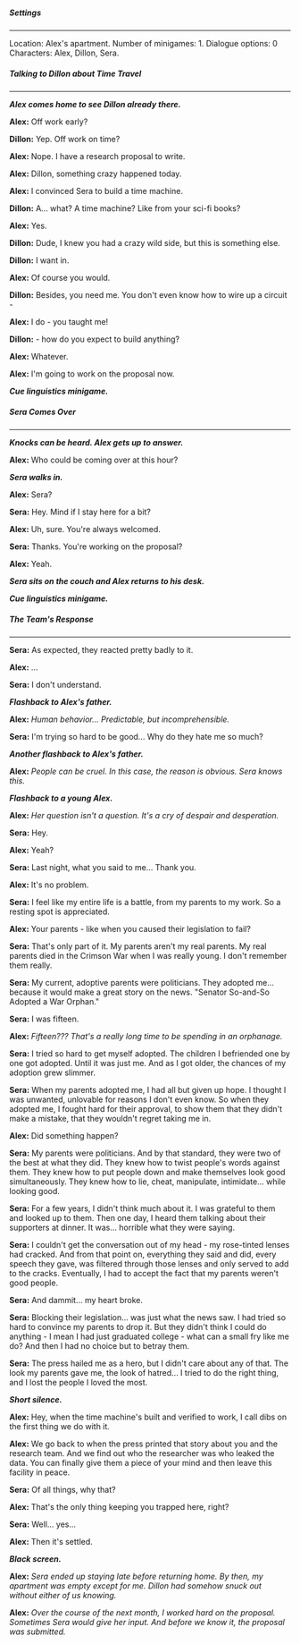##### Settings
---
Location: Alex's apartment.
Number of minigames: 1.
Dialogue options: 0
Characters: Alex, Dillon, Sera.

##### Talking to Dillon about Time Travel
---
***Alex comes home to see Dillon already there.***

**Alex:** Off work early?

**Dillon:** Yep. Off work on time?

**Alex:** Nope. I have a research proposal to write.

**Alex:** Dillon, something crazy happened today.

**Alex:** I convinced Sera to build a time machine.

**Dillon:** A... what? A time machine? Like from your sci-fi books?

**Alex:** Yes.

**Dillon:** Dude, I knew you had a crazy wild side, but this is something else.

**Dillon:** I want in.

**Alex:** Of course you would.

**Dillon:** Besides, you need me. You don't even know how to wire up a circuit -

**Alex:** I do - you taught me!

**Dillon:** - how do you expect to build anything?

**Alex:** Whatever.

**Alex:** I'm going to work on the proposal now.

***Cue linguistics minigame.***

##### Sera Comes Over
---
***Knocks can be heard. Alex gets up to answer.***

**Alex:** Who could be coming over at this hour?

***Sera walks in.***

**Alex:** Sera?

**Sera:** Hey. Mind if I stay here for a bit?

**Alex:** Uh, sure. You're always welcomed.

**Sera:** Thanks. You're working on the proposal?

**Alex:** Yeah.

***Sera sits on the couch and Alex returns to his desk.***

***Cue linguistics minigame.***

##### The Team's Response
---
**Sera:** As expected, they reacted pretty badly to it.

**Alex:** ...

**Sera:** I don't understand.

***Flashback to Alex's father.***

**Alex:** *Human behavior... Predictable, but incomprehensible.*

**Sera:** I'm trying so hard to be good... Why do they hate me so much?

***Another flashback to Alex's father.***

**Alex:** *People can be cruel. In this case, the reason is obvious. Sera knows this.*

***Flashback to a young Alex.***

**Alex:** *Her question isn't a question. It's a cry of despair and desperation.*

**Sera:** Hey.

**Alex:** Yeah?

**Sera:** Last night, what you said to me... Thank you.

**Alex:** It's no problem.

**Sera:** I feel like my entire life is a battle, from my parents to my work. So a resting spot is appreciated.

**Alex:** Your parents - like when you caused their legislation to fail?

**Sera:** That's only part of it. My parents aren't my real parents. My real parents died in the Crimson War when I was really young. I don't remember them really.

**Sera:** My current, adoptive parents were politicians. They adopted me... because it would make a great story on the news. "Senator So-and-So Adopted a War Orphan."

**Sera:** I was fifteen.

**Alex:** *Fifteen??? That's a really long time to be spending in an orphanage.*

**Sera:** I tried so hard to get myself adopted. The children I befriended one by one got adopted. Until it was just me. And as I got older, the chances of my adoption grew slimmer.

**Sera:** When my parents adopted me, I had all but given up hope. I thought I was unwanted, unlovable for reasons I don't even know. So when they adopted me, I fought hard for their approval, to show them that they didn't make a mistake, that they wouldn't regret taking me in.

**Alex:** Did something happen?

**Sera:** My parents were politicians. And by that standard, they were two of the best at what they did. They knew how to twist people's words against them. They knew how to put people down and make themselves look good simultaneously. They knew how to lie, cheat, manipulate, intimidate... while looking good.

**Sera:** For a few years, I didn't think much about it. I was grateful to them and looked up to them. Then one day, I heard them talking about their supporters at dinner. It was... horrible what they were saying.

**Sera:** I couldn't get the conversation out of my head - my rose-tinted lenses had cracked. And from that point on, everything they said and did, every speech they gave, was filtered through those lenses and only served to add to the cracks. Eventually, I had to accept the fact that my parents weren't good people.

**Sera:** And dammit... my heart broke.

**Sera:** Blocking their legislation... was just what the news saw. I had tried so hard to convince my parents to drop it. But they didn't think I could do anything - I mean I had just graduated college - what can a small fry like me do? And then I had no choice but to betray them.

**Sera:** The press hailed me as a hero, but I didn't care about any of that. The look my parents gave me, the look of hatred... I tried to do the right thing, and I lost the people I loved the most.

***Short silence.***

**Alex:** Hey, when the time machine's built and verified to work, I call dibs on the first thing we do with it.

**Alex:** We go back to when the press printed that story about you and the research team. And we find out who the researcher was who leaked the data. You can finally give them a piece of your mind and then leave this facility in peace.

**Sera:** Of all things, why that?

**Alex:** That's the only thing keeping you trapped here, right?

**Sera:** Well... yes...

**Alex:** Then it's settled.

***Black screen.***

**Alex:** *Sera ended up staying late before returning home. By then, my apartment was empty except for me. Dillon had somehow snuck out without either of us knowing.*

**Alex:** *Over the course of the next month, I worked hard on the proposal. Sometimes Sera would give her input. And before we know it, the proposal was submitted.*